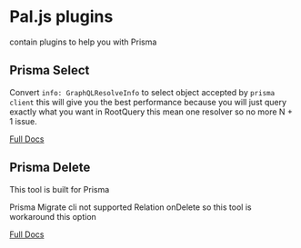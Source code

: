 # Pal.js plugins

contain plugins to help you with Prisma 

## Prisma Select

Convert `info: GraphQLResolveInfo` to select object accepted by `prisma client` this will give you the best performance because you will just query exactly what you want in RootQuery this mean one resolver so no more N + 1 issue.

[Full Docs](https://paljs.com/plugins/select)

## Prisma Delete

This tool is built for Prisma

Prisma Migrate cli not supported Relation onDelete so this tool is workaround this option

[Full Docs](https://paljs.com/plugins/delete)